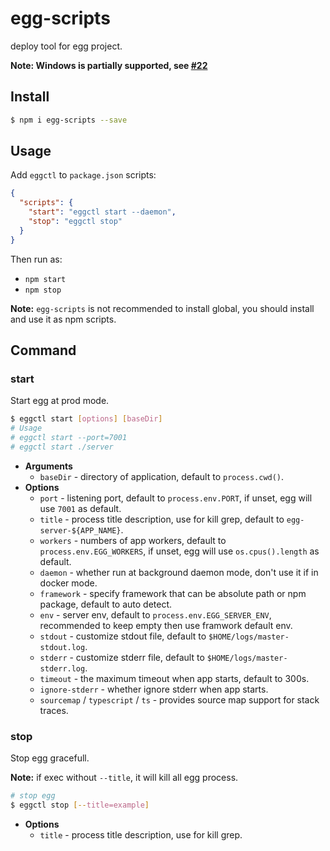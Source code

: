 # egg-scripts

deploy tool for egg project.

**Note: Windows is partially supported, see [#22](https://github.com/eggjs/egg-scripts/pull/22)**

## Install

```bash
$ npm i egg-scripts --save
```

## Usage

Add `eggctl` to `package.json` scripts:

```json
{
  "scripts": {
    "start": "eggctl start --daemon",
    "stop": "eggctl stop"
  }
}
```

Then run as:

- `npm start`
- `npm stop`

**Note:** `egg-scripts` is not recommended to install global, you should install and use it as npm scripts.

## Command

### start

Start egg at prod mode.

```bash
$ eggctl start [options] [baseDir]
# Usage
# eggctl start --port=7001
# eggctl start ./server
```

- **Arguments**
  - `baseDir` - directory of application, default to `process.cwd()`.
- **Options**
  - `port` - listening port, default to `process.env.PORT`, if unset, egg will use `7001` as default.
  - `title` - process title description, use for kill grep, default to `egg-server-${APP_NAME}`.
  - `workers` - numbers of app workers, default to `process.env.EGG_WORKERS`, if unset, egg will use `os.cpus().length`  as default.
  - `daemon` - whether run at background daemon mode, don't use it if in docker mode.
  - `framework` - specify framework that can be absolute path or npm package, default to auto detect.
  - `env` - server env, default to `process.env.EGG_SERVER_ENV`, recommended to keep empty then use framwork default env.
  - `stdout` - customize stdout file, default to `$HOME/logs/master-stdout.log`.
  - `stderr` - customize stderr file, default to `$HOME/logs/master-stderr.log`.
  - `timeout` - the maximum timeout when app starts, default to 300s.
  - `ignore-stderr` - whether ignore stderr when app starts.
  - `sourcemap` / `typescript` / `ts` - provides source map support for stack traces.

### stop

Stop egg gracefull.

**Note:** if exec without `--title`, it will kill all egg process.

```bash
# stop egg
$ eggctl stop [--title=example]
```

- **Options**
  - `title` - process title description, use for kill grep.